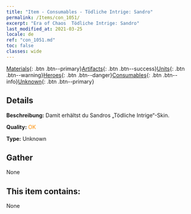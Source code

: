 ```yaml
---
title: "Item - Consumables - Tödliche Intrige: Sandro"
permalink: /Items/con_1051/
excerpt: "Era of Chaos  Tödliche Intrige: Sandro"
last_modified_at: 2021-03-25
locale: de
ref: "con_1051.md"
toc: false
classes: wide
---
```

 [Materials](/de/Items/){: .btn .btn--primary}[Artifacts](/de/Items/Artifacts/){: .btn .btn--success}[Units](/de/Items/Units/){: .btn .btn--warning}[Heroes](/de/Items/Heroes/){: .btn .btn--danger}[Consumables](/de/Items/Consumables/){: .btn .btn--info}[Unknown](/de/Items/Unknown/){: .btn .btn--primary}

## Details
 **Beschreibung:** Damit erhältst du Sandros „Tödliche Intrige“-Skin.

 **Quality:** <span style="color: #FF8C00">OK</span>

 **Type:** Unknown

## Gather

  None

## This item contains:

  None


